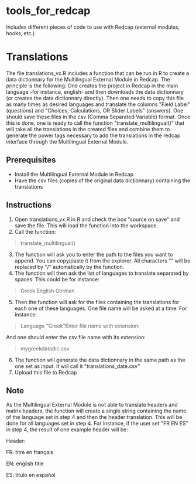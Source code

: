 # tools_for_redcap
Includes different pieces of code to use with Redcap (external modules, hooks, etc.)
# Translations
The file translations_vx.R includes a function that can be run in R to create a data dictionnary for the Multilingual External Module in Redcap.
The principle is the following:
One creates the project in Redcap in the main language -for instance, english- and then downloads the data dictionnary (or creates the data dictionnary directly). Then one needs to copy this file as many times as desired languages and translate the columns "Field Label" (questions) and "Choices, Calculations, OR Slider Labels" (answers). One should save these files in the csv (Comma Separated Variable) format. Once this is done, one is ready to call the function "translate_multilingual()" that will take all the translations in the created files and combine them to generate the power tags necessary to add the translations in the redcap interface through the Multilingual External Module.
## Prerequisites
- Install the Multilingual External Module in Redcap
- Have the csv files (copies of the original data dictionnary) containing the translations
## Instructions
1. Open translations_vx.R in R and check the box "source on save" and save the file. This will load the function into the workspace.
2. Call the function: 
> translate_multilingual()
3. The function will ask you to enter the path to the files you want to append. You can copy/paste it from the explorer. All characters "\" will be replaced by "/" automatically by the function.
4. The function will then ask the list of languages to translate separated by spaces. This could be for instance:
> Greek English German
5. Then the function will ask for the files containing the translations for each one of these languages. One file name will be asked at a time. For instance: 
> Language "Greek"Enter file name with extension:

And one should enter the csv file name with its extension:

> mygreekdatadic.csv

6. The function will generate the data dictionnary in the same path as the one set as input. It will call it "translations_date.csv"
7. Upload this file to Redcap
## Note
As the Multilingual External Module is not able to translate headers and matrix headers, the function will create a single string containing the name of the language set in step 4 and then the header translation. This will be done for all languages set in step 4. For instance, if the user set "FR EN ES" in step 4, the result of one example header will be:

Header:

FR: titre en français

EN: english title

ES: titulo en español 

